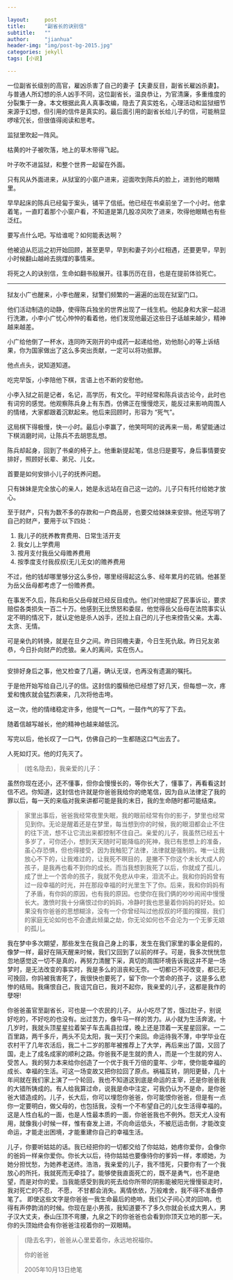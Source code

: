 ```yaml
---

layout:     post
title:      "副省长的诀别信"
subtitle:   ""
author:     "jianhua"
header-img: "img/post-bg-2015.jpg"
categories: jekyll
tags: [小说]

---
```


>
一位副省长级别的高官，雇凶杀害了自己的妻子【夫妻反目，副省长雇凶杀妻】。与普通人所幻想的杀人凶手不同，这位副省长，温良恭让，为官清廉，多重维度的分裂集于一身。本文根据此真人真事改编，隐去了真实姓名，心理活动和监狱细节来源于幻想，但引用的信件是真实的。最后面引用的副省长给儿子的信，可能稍显啰嗦冗长，但很值得阅读和思考。


监狱里吹起一阵风。

枯黄的叶子被吹落，地上的草木带得飞起。

叶子吹不进监狱，和整个世界一起留在外面。

只有风从外面进来，从狱室的小窗户进来，迎面吹到陈兵的脸上，进到他的眼睛里。

早早起床的陈兵已经匐于案头，铺平了信纸。他已经在书桌前坐了一个小时。他拿着笔，一直盯着那个小窗户看，不知道是第几股凉风吹了进来，吹得他眼睛也有些泛红。

要写点什么吧。写给谁呢？如何能表达啊？

他被迫从厄运之初开始回顾，甚至更早，早到和妻子刘小红相遇，还要更早，早到小时候翻山越岭去挑煤的事情来。

将死之人的诀别信，生命如翻书般展开。往事历历在目，也是在提前体验死亡。

---
狱友小广也醒来，小李也醒来，狱警们频繁的一遍遍的出现在狱室门口。

他们活动制造的动静，使得陈兵独坐的世界出现了一线生机。他起身和大家一起进行洗漱，小李小广忧心忡忡的看着他，他们发现他最近这些日子话越来越少，精神越来越差。

小广给他倒了一杯水，连同昨天刚开的中成药一起递给他，劝他耐心的等上诉结果，你为国家做出了这么多突出贡献，一定可以将功抵罪。

他点点头，说知道知道。

吃完早饭，小李陪他下棋，言语上也不断的安慰他。

小李入狱之前是记者，名记，高学历，有文化。平时经常和陈兵谈古论今，此时也有词穷的感觉。他观察陈兵身上有东西，仿佛正在慢慢熄灭，能反过来影响周围人的情绪，大家都跟着沉默起来。他后来回顾时，形容为 “死气”。

这局棋下得极慢，快一小时。最后小李赢了，他笑呵呵的说再来一局，希望能通过下棋消磨时间，让陈兵不去胡思乱想。

陈兵却起身，回到了书桌的椅子上。他重新提起笔，信总归是要写，身后事情要安排好，照顾好长辈、弟兄、儿女。

首要是如何安排小儿子的抚养问题。

只有妹妹是完全放心的亲人，她是永远站在自己这一边的。儿子只有托付给她才放心。

至于财产，只有为数不多的存款和一户商品房，也要交给妹妹来安排。他还写明了自己的财产，要用于以下四处：

>	
1. 我儿子的抚养教育费用、日常生活开支
2. 我女儿上学费用
3. 按月支付我岳父母赡养费用
4. 按季度支付我叔叔(无儿无女)的赡养费用

不过，他的钱却哪里够分这么多份，哪里经得起这么多、经年累月的花销。他甚至为岳父岳母都考虑了一份赡养费。

在事发不久后，陈兵和岳父岳母就已经反目成仇。他们对他提起了民事诉讼，要求赔偿各类损失一百二十万。他感到无比愤怒和委屈，他觉得岳父岳母在法院事实认定不明的情况下，就认定他是杀人凶手，还拉上自己的儿子也来控告父亲。太毒、太贪、无情。

可是亲仇的转换，就是在旦夕之间。昨日同檐夫妻，今日生死仇敌。昨日兄友弟恭，今日扑向财产的虎狼。亲人的离间，实在伤人。

---
安排好身后之事，他又检查了几遍，确认无误，也再没有遗漏的嘱托。

于是他开始写给自己儿子的信。这封信的腹稿他已经想了好几天，但每想一次，疼爱和愧疚就会猛烈袭来，几次将他击垮。

这一次，他的情绪稳定许多，他提气一口气，一鼓作气的写了下去。

随着信越写越长，他的精神也越来越低沉。

写完以后，他长叹了一口气，仿佛自己的一生都随这口气出去了。

人死如灯灭。他的灯先灭了。


>(姓名隐去)，我亲爱的儿子：
>
虽然你现在还小，还不懂事，但你会慢慢长的，等你长大了，懂事了，再看看这封信不迟。你知道，这封信也许就是你爸爸我给你的绝笔信，因为自从法律定了我的罪以后，每一天的来临对我来讲都可能是我的末日，我的生命随时都可能结束。
>
>家里出事后，爸爸我经常夜里失眠，我的眼前经常有你的影子，梦里也经常见到你。无论是醒着还是在梦里，每当想到你的时候，我的眼泪都会止不住的往下流，想不让它流出来都控制不住自己。亲爱的儿子，我虽然已经五十多岁了，可你还小，想到天天随时可能降临的死神，我已有思想上的准备，虽心存恐惧，但也得接受，因为我触犯了法律，法律就是强制的。唯一让我放心不下的，让我难过的，让我死不暝目的，是撇不下你这个未长大成人的孩子，是我再也看不到你的成长。而当我想到我死了以后，你就成了孤儿，成了世上一个苦命的孩子，我就不免悲从中来，泪流不止。我和你妈妈曾有过一段幸福的时光，并在那段幸福的时光里生下了你。后来，我和你妈妈有了矛盾，有你妈的原因，也有我的原因。也使你在我们俩的吵吵闹闹中慢慢长大。激愤时我十分痛恨过你的妈妈，冷静时我也思量着你妈妈的好处。如果没有你爸爸的思想糊涂，没有一个你曾经叫过他叔叔的坏蛋的撺掇，我们的家庭无论如何也不会遭此倾巢之劫，你无论如何也不会沦为一个无爹无娘的孤儿。
>
我在梦中多次期望，那些发生在我自己身上的事，发生在我们家里的事全是假的，像梦一样，最好在隔天醒来时候，我们又回到了以前的样子。可是，我多次恍恍忽忽地感觉这一切不是真的，再努力清醒下采，真切的周围环境告诉我这并不是一场梦时，是无法改变的事实时，我是多么的沮丧和无奈。一切都已不可改变，都已无可挽回，你妈被我害死了，我很快也要死了，留下你一个苦命的孩子，这是多么悲惨的结局。我痛恨自己，我诅咒自已，我对不起你，我亲爱的儿子，这都是我作的孽呀!
>
你爸爸虽官至副省长，可也是一个农民的儿子。 从小吃尽了苦，饿过肚子，别说好吃的，不好吃的也没有。出过苦力，像牛马一样的苦力。从小就为生活奔波。十几岁时，我就头顶星星拉着架子车去禹县拉煤，晚上还是顶着一天星星回家。一二百里路，两千多斤，两头不见太阳，我一天打个来回。命运待我不薄，中学毕业在农村干了几年农活后，我二十二岁的那年被推荐上了大学，再后来出了国，又回了国，走上了成名成家的顺利之路。你爸我不是生就的贵人，而是一个生就的穷人、受苦人。我的努力本来给你创造了一个优于我千万倍的童年、少年，使你能幸福的成长、幸福的生活。可这一场变故又把你拉回了原点。祸福互转，阴阳更替，几十年间就在我们家上演了一个轮回，我也不知道这到底是命运的主宰，还是你爸爸我的大错所铸成的。有人给我算过命，说我是命中注定，可我仍认为不是命，是你爸爸大错造成的。儿子，长大后，你可以埋怨你爸爸，你可能恨你爸爸，但是有一点你一定要明白，做父母的，也包括我，没有一个不布望自己的儿女生活得幸福的。这是人性白私的一面，也是人性最本质的一面，你爸爸我也不例外。怨天尤人没有用，就像我小时候一样，惟有奋发上进，不向命运低头，不被厄运击倒，才能改变命运，才能走出困境，才能重建你自己的幸福生活。
>
儿子，你要听姑姑的话。我已经把你的一切都交给了你姑姑，她疼你爱你，会像你的爸妈一样亲你爱你。你长大以后，待你姑姑也要像待你的爹妈一样，孝顺她，为她分担忧愁，为她养老送终。浩浩，我亲爱的儿子，我不惜死，只要你有了一个我放心的所托，我就死而无牵挂了。能够使我直面死亡的，既不是勇气，也不是绝望，而是对你的爱。当我能感受到我的死去给你所带的阴影能被阳光慢慢驱走时，我对死亡的不忍， 不愿， 不甘都会消失。离情依依，万般难舍，我不得不准备停笔了。 即使这些文字是你爸爸一我生命最后的绝响，我们父子间心灵的回响，也得有声停韵消的时候。你现在是小男孩，我知道要不了多久你就会长成大男人，男子汉大丈夫，泰山压顶不弯腰，九泉之下的你爸爸也会看到你顶天立地的那一天。你的头顶始终会有你爸爸注视着你的一双眼睛。
>
>(隐去名字)，爸爸从心里爱着你，永远地祝福你。
>
>你的爸爸
>
>2005年10月13日绝笔










